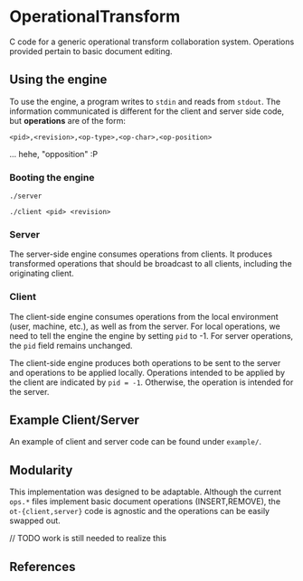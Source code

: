 # OperationalTransform
C code for a generic operational transform collaboration system. Operations provided pertain to basic document editing.

## Using the engine
To use the engine, a program writes to `stdin` and reads from `stdout`.
The information communicated is different for the client and server side code, but **operations** are of the form:

`<pid>,<revision>,<op-type>,<op-char>,<op-position>`

... hehe, "opposition" :P

### Booting the engine
`./server`

`./client <pid> <revision>`

### Server
The server-side engine consumes operations from clients.
It produces transformed operations that should be broadcast to all clients, including the originating client.

### Client
The client-side engine consumes operations from the local environment (user, machine, etc.), as well as from the server.
For local operations, we need to tell the engine the engine by setting `pid` to -1.
For server operations, the `pid` field remains unchanged.

The client-side engine produces both operations to be sent to the server and operations to be applied locally.
Operations intended to be applied by the client are indicated by `pid = -1`.
Otherwise, the operation is intended for the server.

## Example Client/Server
An example of client and server code can be found under `example/`.

## Modularity
This implementation was designed to be adaptable.
Although the current `ops.*` files implement basic document operations (INSERT,REMOVE), the `ot-{client,server}` code is agnostic and the operations can be easily swapped out.

// TODO work is still needed to realize this

## References
